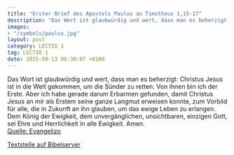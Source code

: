 ```yaml
---
title: "Erster Brief des Apostels Paulus an Timotheus 1,15-17"
description: "Das Wort ist glaubwürdig und wert, dass man es beherzigt: Christus Jesus ist in die Welt gekommen, um die Sünder zu retten. Von ihnen bin ich der Erste. Aber ich habe gerade darum Erbarmen gefunden, damit Christus Jesus an mir als Erstem seine ganze Langmut erweisen konnte, zum V...."
images:
- "/symbols/paulus.jpg"
layout: post
category: LECTIO 1
tag: LECTIO 1
date: 2025-09-13 06:30:07 +0100
---
```

Das Wort ist glaubwürdig und wert, dass man es beherzigt: Christus Jesus ist in die Welt gekommen, um die Sünder zu retten. Von ihnen bin ich der Erste.
Aber ich habe gerade darum Erbarmen gefunden, damit Christus Jesus an mir als Erstem seine ganze Langmut erweisen konnte, zum Vorbild für alle, die in Zukunft an ihn glauben, um das ewige Leben zu erlangen.<!--more-->
Dem König der Ewigkeit, dem unvergänglichen, unsichtbaren, einzigen Gott, sei Ehre und Herrlichkeit in alle Ewigkeit. Amen.<br>
[Quelle: Evangelizo](https://evangeliumtagfuertag.org/DE/gospel)

[Textstelle auf Bibelserver](https://www.bibleserver.com/EU/1.Timotheus1,15-17)

